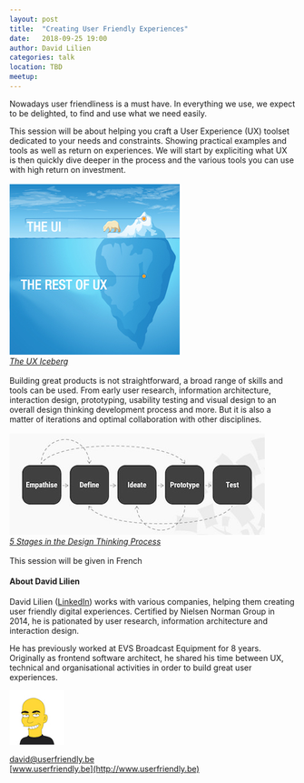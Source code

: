 ```yaml
---
layout: post
title:  "Creating User Friendly Experiences"
date:   2018-09-25 19:00
author: David Lilien
categories: talk
location: TBD
meetup: 
---
```

Nowadays user friendliness is a must have. In everything we use, we expect to be delighted, to find and use what we need easily.

This session will be about helping you craft a User Experience (UX) toolset dedicated to your needs and constraints. Showing practical examples and tools as well as return on experiences. We will start by expliciting what UX is then quickly dive deeper in the process and the various  tools  you can use with high return on investment.
<br/><br/>
![UX Iceberg](/assets/creating-user-friendly-experiences/ux-iceberg.jpg)<br/>
*[The UX Iceberg](https://www.theuxdesigner.co.uk/blog/the-ux-iceberg)*
<br/><br/>
Building great products is not straightforward, a broad range of skills and tools can be used. From early user research, information architecture, interaction design, prototyping, usability testing and visual design to an overall design thinking development process and more. But it is also a matter of iterations and optimal collaboration with other disciplines.
<br/><br/>
![Design Thinking Process](/assets/creating-user-friendly-experiences/design-thinking.jpg)<br/>
*[5 Stages in the Design Thinking Process](https://www.theuxdesigner.co.uk/blog/the-ux-iceberg)*
<br/><br/>
This session will be given in French

#### About David Lilien

David Lilien ([LinkedIn](https://www.linkedin.com/in/davidlilien/)) works with various companies, helping them creating user friendly digital experiences. Certified by Nielsen Norman Group in 2014, he is pationated by user research, information architecture and interaction design.

He has previously worked at EVS Broadcast Equipment for 8 years. Originally as frontend software architect, he shared his time between UX, technical and organisational activities in order to build great user experiences.

![David Lilien](/assets/creating-user-friendly-experiences/avatar.jpg)

[david@userfriendly.be](mailto:david@userfriendly.be) <br/>
[www.userfriendly.be](http://www.userfriendly.be)